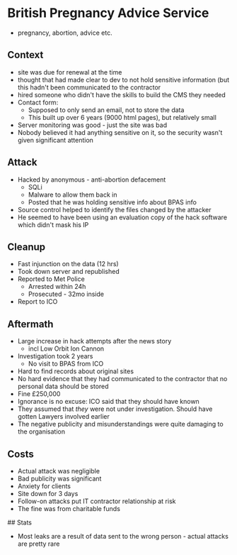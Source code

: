# British Pregnancy Advice Service

- pregnancy, abortion, advice etc.

## Context

- site was due for renewal at the time
- thought that had made clear to dev to not hold sensitive information (but
  this hadn't been communicated to the contractor
- hired someone who didn't have the skills to build the CMS they needed
- Contact form:
  - Supposed to only send an email, not to store the data
  - This built up over 6 years (9000 html pages), but relatively small
- Server monitoring was good - just the site was bad
- Nobody believed it had anything sensitive on it, so the security wasn't
  given significant attention

## Attack

- Hacked by anonymous - anti-abortion defacement
  - SQLi
  - Malware to allow them back in
  - Posted that he was holding sensitive info about BPAS info
- Source control helped to identify the files changed by the attacker
- He seemed to have been using an evaluation copy of the hack software which
  didn't mask his IP

## Cleanup

- Fast injunction on the data (12 hrs)
- Took down server and republished
- Reported to Met Police
  - Arrested within 24h
  - Prosecuted - 32mo inside
- Report to ICO

## Aftermath

- Large increase in hack attempts after the news story
  - incl Low Orbit Ion Cannon
- Investigation took 2 years
  - No visit to BPAS from ICO
- Hard to find records about original sites
- No hard evidence that they had communicated to the contractor that no
  personal data should be stored
- Fine £250,000
- Ignorance is no excuse: ICO said that they should have known
- They assumed that _they_ were not under investigation. Should have gotten
  Lawyers involved earlier
- The negative publicity and misunderstandings were quite damaging to the
  organisation

## Costs

- Actual attack was negligible
- Bad publicity was significant
- Anxiety for clients
- Site down for 3 days
- Follow-on attacks put IT contractor relationship at risk
- The fine was from charitable funds

## Stats

- Most leaks are a result of data sent to the wrong person - actual attacks
  are pretty rare
